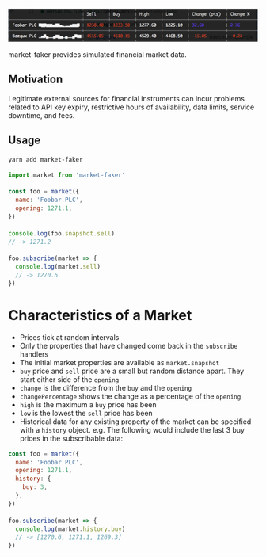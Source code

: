 ![Screencast](https://raw.githubusercontent.com/joeegan/market-faker/master/animation.gif)

market-faker provides simulated financial market data.

## Motivation

Legitimate external sources for financial instruments can incur problems related to API key expiry, restrictive hours of availability, data limits, service downtime, and fees.

## Usage

```bash
yarn add market-faker
```

```javascript
import market from 'market-faker'

const foo = market({
  name: 'Foobar PLC',
  opening: 1271.1,
})

console.log(foo.snapshot.sell)
// -> 1271.2

foo.subscribe(market => {
  console.log(market.sell)
  // -> 1270.6
})
```

# Characteristics of a Market
* Prices tick at random intervals
* Only the properties that have changed come back in the `subscribe` handlers
* The initial market properties are available as `market.snapshot`
* `buy` price and `sell` price are a small but random distance apart. They start either side of the `opening`
* `change` is the difference from the `buy` and the `opening`
* `changePercentage` shows the change as a percentage of the `opening`
* `high` is the maximum a `buy` price has been
* `low` is the lowest the `sell` price has been
* Historical data for any existing property of the market can be specified with a `history` object. e.g. The following would include the last 3 buy prices in the subscribable data:

```javascript
const foo = market({
  name: 'Foobar PLC',
  opening: 1271.1,
  history: {
    buy: 3,
  },
})

foo.subscribe(market => {
  console.log(market.history.buy)
  // -> [1270.6, 1271.1, 1269.3]
})

```
